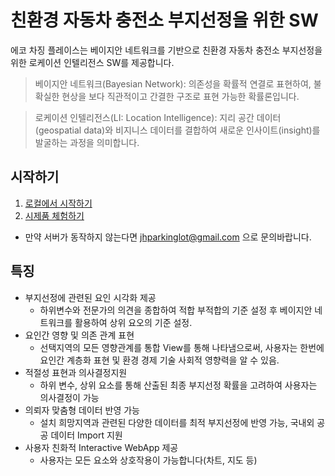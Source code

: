 # 친환경 자동차 충전소 부지선정을 위한 SW

에코 차징 플레이스는 베이지안 네트워크를 기반으로 친환경 자동차 충전소 부지선정을 위한 로케이션 인텔리전스 SW를 제공합니다.


> 베이지안 네트워크(Bayesian Network): 
의존성을 확률적 연결로 표현하여, 불확실한 현상을 보다 직관적이고 간결한 구조로 표현 가능한 확률론입니다.

> 로케이션 인텔리전스(LI: Location Intelligence): 지리 공간 데이터(geospatial data)와 비지니스 데이터를 결합하여 새로운 인사이트(insight)를 발굴하는 과정을 의미합니다.

## 시작하기

1. [로컬에서 시작하기](https://github.com/pwjdgus/eco-charging-place)
2. [시제품 체험하기](https://eco-charging-place.herokuapp.com/)

* 만약 서버가 동작하지 않는다면 jhparkinglot@gmail.com 으로 문의바랍니다.

## 특징

- 부지선정에 관련된 요인 시각화 제공
    - 하위변수와 전문가의 의견을 종합하여 적합 부적합의 기준 설정 후 베이지안 네트워크를 활용하여 상위 요오의 기준 설정.
- 요인간 영향 및 의존 관계 표현
    - 선택지역의 모든 영향관계를 통합 View를 통해 나타냄으로써, 사용자는 한번에 요인간 계층화 표현 및 환경 경제 기술 사회적 영향력을 알 수 있음.
- 적절성 표현과 의사결정지원
    - 하위 변수, 상위 요소를 통해 산출된 최종 부지선정 확률을 고려하여 사용자는 의사결정이 가능
- 의뢰자 맞춤형 데이터 반영 가능 
    - 설치 희망지역과 관련된 다양한 데이터를 최적 부지선정에 반영 가능, 국내외 공공 데이터 Import 지원
- 사용자 친화적 Interactive WebApp 제공 
    - 사용자는 모든 요소와 상호작용이 가능합니다(차트, 지도 등)

